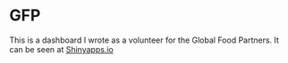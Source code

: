 # GFP

This is a dashboard I wrote as a volunteer for the Global Food Partners. It can be seen at [Shinyapps.io](https://globalfoodpartners.shinyapps.io/eggs/)
